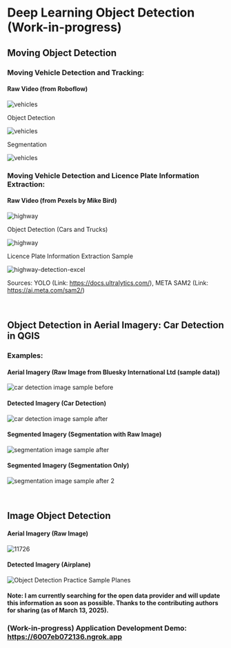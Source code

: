 # Deep Learning Object Detection (Work-in-progress)


## Moving Object Detection

### Moving Vehicle Detection and Tracking:

#### Raw Video (from Roboflow)
![vehicles](https://github.com/WooserkPark/Deep-Learning-Object-Detection/blob/main/04_image/vehicles.gif)

Object Detection

![vehicles](https://github.com/WooserkPark/Deep-Learning-Object-Detection/blob/main/05_outcome/vehicles-detection.gif)

Segmentation

![vehicles](https://github.com/WooserkPark/Deep-Learning-Object-Detection/blob/main/05_outcome/vehicles-segmentation.gif)


### Moving Vehicle Detection and Licence Plate Information Extraction:

#### Raw Video (from Pexels by Mike Bird)
![highway](https://github.com/WooserkPark/Deep-Learning-Object-Detection/blob/main/04_image/highway.gif)

Object Detection (Cars and Trucks)

![highway](https://github.com/WooserkPark/Deep-Learning-Object-Detection/blob/main/05_outcome/highway-detection.gif)

Licence Plate Information Extraction Sample

![highway-detection-excel](https://github.com/user-attachments/assets/376fcec5-6967-471b-8dcc-950ecb9b4656)

Sources: YOLO (Link: https://docs.ultralytics.com/), META SAM2 (Link: https://ai.meta.com/sam2/)

&nbsp;

## Object Detection in Aerial Imagery: Car Detection in QGIS

### Examples:

#### Aerial Imagery (Raw Image from Bluesky International Ltd (sample data))
![car detection image sample before](https://github.com/user-attachments/assets/00fa1404-e371-4733-9014-c54e6d3267d4)

#### Detected Imagery (Car Detection)
![car detection image sample after](https://github.com/user-attachments/assets/3e25f7b5-f95f-4d18-8995-da52871e0627)

#### Segmented Imagery (Segmentation with Raw Image)
![segmentation image sample after](https://github.com/user-attachments/assets/25a4afcc-7752-449a-82ce-e9bba0e22845)

#### Segmented Imagery (Segmentation Only)
![segmentation image sample after 2](https://github.com/user-attachments/assets/ee62870a-3327-43c3-91d6-bba8bd00fbf3)

&nbsp;

## Image Object Detection

#### Aerial Imagery (Raw Image)
![11726](https://github.com/user-attachments/assets/c1a94769-4ecb-4c8a-9026-820ea02fa87b)

#### Detected Imagery (Airplane)
![Object Detection Practice Sample Planes](https://github.com/user-attachments/assets/ef29585c-3c2d-4cd5-818a-ea11ec358a61)

#### Note: I am currently searching for the open data provider and will update this information as soon as possible. Thanks to the contributing authors for sharing (as of March 13, 2025).


### (Work-in-progress) Application Development Demo: https://6007eb072136.ngrok.app
